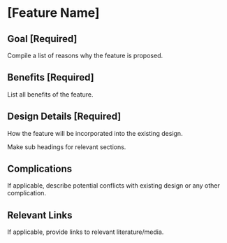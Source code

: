 # [Feature Name]

## Goal [Required]
Compile a list of reasons why the feature is proposed.


## Benefits [Required]
List all benefits of the feature.

## Design Details [Required]
How the feature will be incorporated into the existing design.

Make sub headings for relevant sections.

## Complications
If applicable, describe potential conflicts with existing design or any other complication.

## Relevant Links
If applicable, provide links to relevant literature/media.